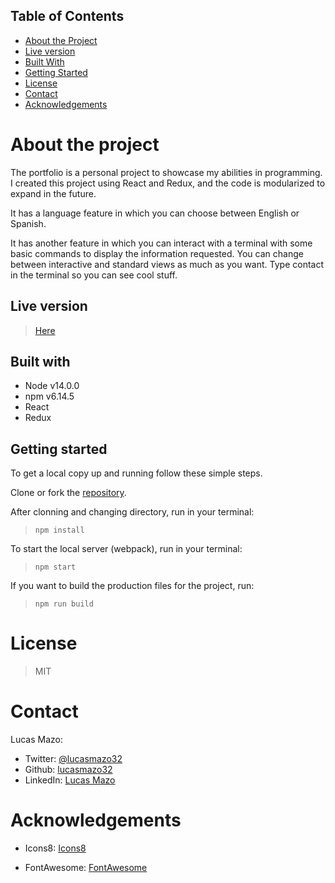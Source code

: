 ## Table of Contents

* [About the Project](#about-the-project)
* [Live version](#live-version)
* [Built With](#built-with)
* [Getting Started](#getting-started)
* [License](#license)
* [Contact](#contact)
* [Acknowledgements](#acknowledgements)

<!-- about-the-project -->
# About the project

The portfolio is a personal project to showcase my abilities in programming. I created this project using React and Redux, and the code is modularized to expand in the future.

It has a language feature in which you can choose between English or Spanish.

It has another feature in which you can interact with a terminal with some basic commands to display the information requested. You can change between interactive and standard views as much as you want. Type contact in the terminal so you can see cool stuff.

## Live version

> [Here](//tobedefined)

## Built with

- Node v14.0.0
- npm v6.14.5
- React
- Redux

## Getting started

To get a local copy up and running follow these simple steps.

Clone or fork the [repository](https://github.com/lucasmazo32/personal-portfolio).

After clonning and changing directory, run in your terminal:

> ``` npm install ```

To start the local server (webpack), run in your terminal:

> ``` npm start ```

If you want to build the production files for the project, run:

> ``` npm run build ```

# License

> MIT

# Contact

Lucas Mazo:

- Twitter: [@lucasmazo32](https://twitter.com/lucasmazo32)
- Github: [lucasmazo32](https://github.com/lucasmazo32)
- LinkedIn: [Lucas Mazo](https://www.linkedin.com/in/lucasmazo/)

# Acknowledgements

- Icons8: [Icons8](https://icons8.com/)

- FontAwesome: [FontAwesome](https://fontawesome.com/)